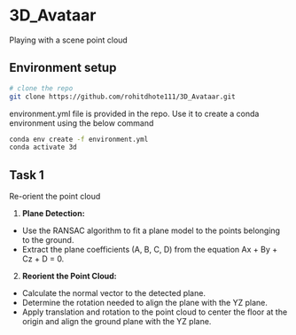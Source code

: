 # 3D_Avataar
Playing with a scene point cloud

## Environment setup
```bash
# clone the repo
git clone https://github.com/rohitdhote111/3D_Avataar.git
```

environment.yml file is provided in the repo. Use it to create a conda environment using the below command

```bash
conda env create -f environment.yml
conda activate 3d
```

## Task 1
Re-orient the point cloud

1. **Plane Detection:**
- Use the RANSAC algorithm to fit a plane model to the points belonging to the ground.
- Extract the plane coefficients (A, B, C, D) from the equation Ax + By + Cz + D = 0.

2. **Reorient the Point Cloud:**
- Calculate the normal vector to the detected plane.
- Determine the rotation needed to align the plane with the YZ plane.
- Apply translation and rotation to the point cloud to center the floor at the origin and align the ground plane with the YZ plane.
